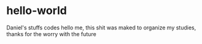 # hello-world
Daniel's stuffs codes
hello me, this shit was maked to organize my studies, thanks for the worry with the future
